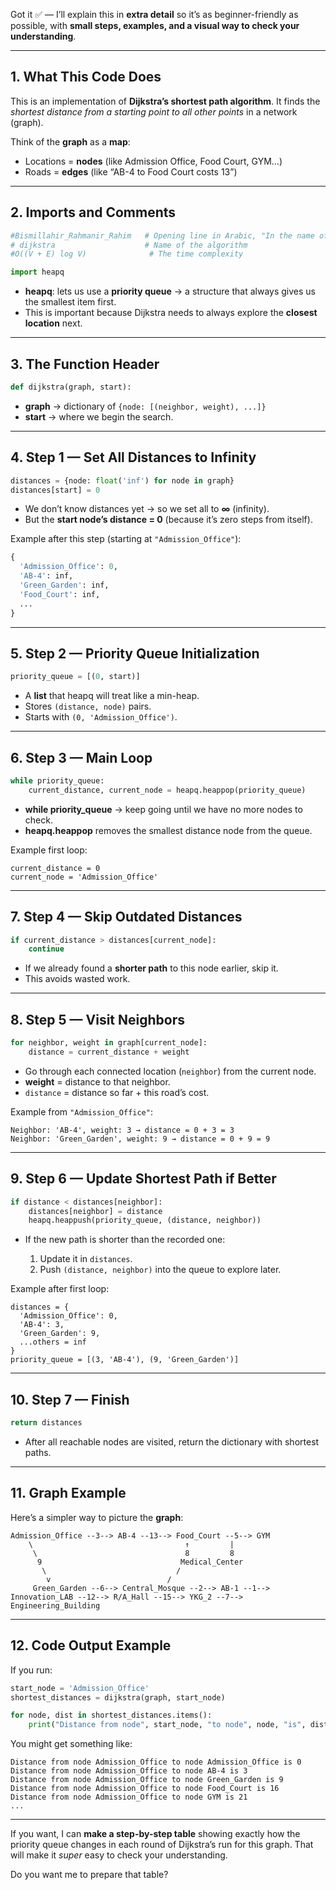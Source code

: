 Got it ✅ — I’ll explain this in **extra detail** so it’s as beginner-friendly as possible,
with **small steps, examples, and a visual way to check your understanding**.

---

## **1. What This Code Does**

This is an implementation of **Dijkstra’s shortest path algorithm**.
It finds the *shortest distance from a starting point to all other points* in a network (graph).

Think of the **graph** as a **map**:

* Locations = **nodes** (like Admission Office, Food Court, GYM…)
* Roads = **edges** (like “AB-4 to Food Court costs 13”)

---

## **2. Imports and Comments**

```python
#Bismillahir_Rahmanir_Rahim   # Opening line in Arabic, "In the name of Allah..."
# dijkstra                    # Name of the algorithm
#O((V + E) log V)              # The time complexity

import heapq
```

* **heapq**: lets us use a **priority queue** → a structure that always gives us the smallest item first.
* This is important because Dijkstra needs to always explore the **closest location** next.

---

## **3. The Function Header**

```python
def dijkstra(graph, start):
```

* **graph** → dictionary of `{node: [(neighbor, weight), ...]}`
* **start** → where we begin the search.

---

## **4. Step 1 — Set All Distances to Infinity**

```python
distances = {node: float('inf') for node in graph}
distances[start] = 0
```

* We don’t know distances yet → so we set all to **∞** (infinity).
* But the **start node’s distance = 0** (because it’s zero steps from itself).

Example after this step (starting at `"Admission_Office"`):

```python
{
  'Admission_Office': 0,
  'AB-4': inf,
  'Green_Garden': inf,
  'Food_Court': inf,
  ...
}
```

---

## **5. Step 2 — Priority Queue Initialization**

```python
priority_queue = [(0, start)]
```

* A **list** that heapq will treat like a min-heap.
* Stores `(distance, node)` pairs.
* Starts with `(0, 'Admission_Office')`.

---

## **6. Step 3 — Main Loop**

```python
while priority_queue:
    current_distance, current_node = heapq.heappop(priority_queue)
```

* **while priority\_queue** → keep going until we have no more nodes to check.
* **heapq.heappop** removes the smallest distance node from the queue.

Example first loop:

```
current_distance = 0
current_node = 'Admission_Office'
```

---

## **7. Step 4 — Skip Outdated Distances**

```python
if current_distance > distances[current_node]:
    continue
```

* If we already found a **shorter path** to this node earlier, skip it.
* This avoids wasted work.

---

## **8. Step 5 — Visit Neighbors**

```python
for neighbor, weight in graph[current_node]:
    distance = current_distance + weight
```

* Go through each connected location (`neighbor`) from the current node.
* **weight** = distance to that neighbor.
* `distance` = distance so far + this road’s cost.

Example from `"Admission_Office"`:

```
Neighbor: 'AB-4', weight: 3 → distance = 0 + 3 = 3
Neighbor: 'Green_Garden', weight: 9 → distance = 0 + 9 = 9
```

---

## **9. Step 6 — Update Shortest Path if Better**

```python
if distance < distances[neighbor]:
    distances[neighbor] = distance
    heapq.heappush(priority_queue, (distance, neighbor))
```

* If the new path is shorter than the recorded one:

  1. Update it in `distances`.
  2. Push `(distance, neighbor)` into the queue to explore later.

Example after first loop:

```
distances = {
  'Admission_Office': 0,
  'AB-4': 3,
  'Green_Garden': 9,
  ...others = inf
}
priority_queue = [(3, 'AB-4'), (9, 'Green_Garden')]
```

---

## **10. Step 7 — Finish**

```python
return distances
```

* After all reachable nodes are visited, return the dictionary with shortest paths.

---

## **11. Graph Example**

Here’s a simpler way to picture the **graph**:

```
Admission_Office --3--> AB-4 --13--> Food_Court --5--> GYM
    \                                  ↑         |
     \                                 8         8
      9                               Medical_Center
       \                             /
        v                          /
     Green_Garden --6--> Central_Mosque --2--> AB-1 --1--> Innovation_LAB --12--> R/A_Hall --15--> YKG_2 --7--> Engineering_Building
```

---

## **12. Code Output Example**

If you run:

```python
start_node = 'Admission_Office'
shortest_distances = dijkstra(graph, start_node)

for node, dist in shortest_distances.items():
    print("Distance from node", start_node, "to node", node, "is", dist)
```

You might get something like:

```
Distance from node Admission_Office to node Admission_Office is 0
Distance from node Admission_Office to node AB-4 is 3
Distance from node Admission_Office to node Green_Garden is 9
Distance from node Admission_Office to node Food_Court is 16
Distance from node Admission_Office to node GYM is 21
...
```

---

If you want, I can **make a step-by-step table** showing exactly how the priority queue changes in each round of Dijkstra’s run for this graph.
That will make it *super* easy to check your understanding.

Do you want me to prepare that table?
